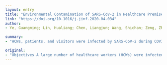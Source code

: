 ```yaml
---
layout: entry
title: "Environmental Contamination of SARS-CoV-2 in Healthcare Premises"
link: "https://doi.org/10.1016/j.jinf.2020.04.034"
author:
- Ye, Guangming; Lin, Hualiang; Chen, Liangjun; Wang, Shichan; Zeng, Zhikun; Wang, Wei; Zhang, Shiyu; Rebmann, Terri; Li, Yirong; Pan, Zhenyu; Yang, Zhonghua; Wang, Ying; Wang, Fubing; Qian, Zhengmin; Wang, Xinghuan

summary:
- "HCWs, patients, and visitors were infected by SARS-CoV-2 during COVID-19 outbreak. No data has been reported on hospital environmental contamination status in Wuhan. Hospitals are significant epicenters for the human-to-human transmission of the SARS. The most contaminated zones were self-service printers (20.0%), desktop/keyboard (16.8%), and doorknob (16.0%) Most contaminated objects were hand sanitizer dispensers and gloves (15."

original:
- "Objectives A large number of healthcare workers (HCWs) were infected by SARS-CoV-2 during the ongoing outbreak of COVID-19 in Wuhan, China. Hospitals are significant epicenters for the human-to-human transmission of the SARS-CoV-2 for HCWs, patients, and visitors. No data has been reported on the details of hospital environmental contamination status in the epicenter of Wuhan. Methods We collected 626 surface swabs within the Zhongnan Medical Center in Wuhan in the mist of the COVID-19 outbreak between February 7 - February 27, 2020. Dacron swabs were aseptically collected from the surfaces of 13 hospital function zones, five major objects, and three major PPE. The SARS-CoV-2 RNAs were detected by reverse transcription-PCR. Results The most contaminated zones were the intensive care unit specialized for taking care of novel coronavirus pneumonia (NCP) (31.9%), Obstetric Isolation Ward specialized for pregnant women with NCP (28.1%), and Isolation Ward for NCP (19.6%). We classified the 13 zones into four contamination levels. The most contaminated objects were self-service printers (20.0%), desktop/keyboard (16.8%), and doorknob (16.0%). Both hand sanitizer dispensers (20.3%) and gloves (15.4%) were the most contaminated PPE. Conclusion Our findings emphasize the urgent need to ensure adequate environmental cleaning, strengthen infection prevention training, and improve infection prevention among HCWs during the outbreak of COVID-19."
---
```


